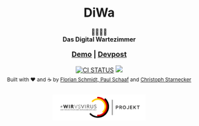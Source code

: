 <h1 align="center">DiWa</h1> 

<div align="center">  
  💁‍♂️💁‍♀️
</div>  
<div align="center">  
  <strong>Das Digital Wartezimmer</strong>  
</div>  
<div align="center">
  <h3 style="margin-top: 16px">
    <a href="https://wirvsvirus-19373.web.app">
      Demo</a>
    <span> | </span>
    <a href="https://devpost.com/software/diwa-das-digitale-wartezimmer">
     Devpost</a>
  </h3>
</div>

<div align="center">
<a href="https://github.com/CStarn/WirVsVirus/actions">
    <img src="https://github.com/CStarn/WirVsVirus/workflows/Firebase%20deployment/badge.svg" alt="CI STATUS" /></a>
  <a href="https://opensource.org/licenses/MIT">
  <img src="https://img.shields.io/badge/License-MIT-yellow.svg"></a>
</div>

<div align="center">
  <sub>Built with ❤︎ and ☕ by <a href="https://github.com/flodt">Florian Schmidt, </a>
  <a href="https://github.com/paul-schaaf">Paul Schaaf</a> and
  <a href="https://github.com/CStarn">
    Christoph Starnecker
  </a>
</div>

<h3 align="center">
<img height="60" src="https://github.com/CStarn/WirVsVirus/blob/master/client/src/assets/project_logo.png?raw=true">
</h3>
